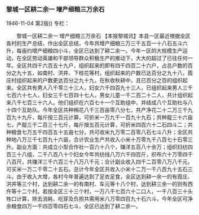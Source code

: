 ### 黎城一区耕二余一  增产细粮三万余石

1946-11-04
第2版()
专栏：

　　黎城一区耕二余一
    增产细粮三万余石
    【本报黎城讯】本县一区最近根据全区各村的生产总结，作出全区总结，今年共增产细粮三万三千五百一十八石五斗六升，每亩约增产细粮四小斗，全区已达到了耕二余一。今年一区的大规模生产运动，在全区劳动英雄和干部领导群众积极生产的推动下，大大的超过了已往任何一年。全区共四千六百五十九户，组织起来的即有四千四百二十六户，占总户数的百分之九十五，如南村、洪井、下桂花等村，组织起来的户数已达百分之九十八，霞庄村组织起来的户数更达百分之九十九，在秋收秋耕中，且已百分之百的组织起来。全区共有男人八千零三十三人，妇女六千四百九十三人，已组织起来男人三千七百六十七人，妇女三千七百四十七人，男女儿童一千二百二十二人，共计组织起来八千七百三十六人。他们组织在六百七十一个互助组中，并结成八个互助社与八十四个互助队。今年全区共种棉花八千三百亩零八分七，共产净花二十二万三千九百九十九斤，每斤按三百元计算，可折米一万九千一百九十九石；共种靛三十六亩七，产靛三千二百三十七斤，每斤按五百元计算，可折米四百六十二石四斗二；共种粮食七万五千四百五十五亩七分，共可收米九万零二百零八石七斗八升；全区共种地八万三千七百九十六亩，合计农业生产共收入小米十万零九千八百七十石零三升。副业方面：共成立小型合作社一百六十八个，赚洋五百八十余万；组织妇纺四百三十八组，二千八百八十个妇女今年共纺线八万六千四百斤，织布六十万零四千八百尺，共赚洋三千六百三十八万八千元；合计副业收入四千二百零八万八千元，可买米一万二千零二十五石。总计今年全区共收入小米十二万一千八百九十五石三斗。由于收入大增，各村今年普遍达到了足衣足食，全区达到耕一余一的有霞庄、洪井等三个村，达到耕二余一的有南村、车元等十八个村，达到耕三余一的则有西仵等十二个村。若按全区三十三个村，一万八千七百六十二口人，一千八百三十头牲口计算，除去消耗、吃穿及负担共需用米八万零四百九十石六斗，今年全区可净余粮食四万一千四百零四石七斗，全区已达到了耕二余一。
